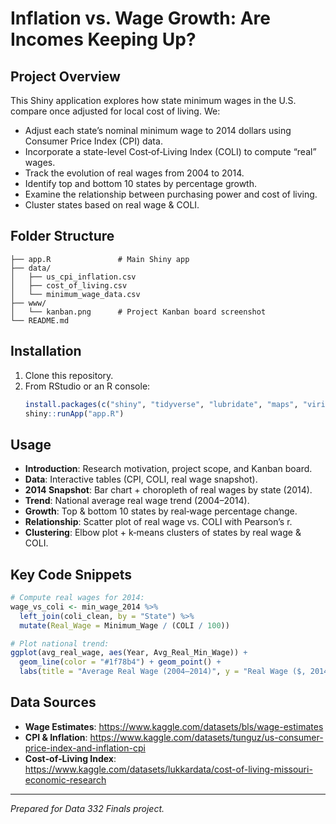 # Inflation vs. Wage Growth: Are Incomes Keeping Up?

## Project Overview
This Shiny application explores how state minimum wages in the U.S. compare once adjusted for local cost of living. We:

- Adjust each state’s nominal minimum wage to 2014 dollars using Consumer Price Index (CPI) data.
- Incorporate a state-level Cost‑of‑Living Index (COLI) to compute “real” wages.
- Track the evolution of real wages from 2004 to 2014.
- Identify top and bottom 10 states by percentage growth.
- Examine the relationship between purchasing power and cost of living.
- Cluster states based on real wage & COLI.

## Folder Structure
```
├── app.R               # Main Shiny app
├── data/
│   ├── us_cpi_inflation.csv
│   ├── cost_of_living.csv
│   └── minimum_wage_data.csv
├── www/
│   └── kanban.png      # Project Kanban board screenshot
└── README.md
```

## Installation
1. Clone this repository.
2. From RStudio or an R console:
   ```r
   install.packages(c("shiny", "tidyverse", "lubridate", "maps", "viridis", "DT"))
   shiny::runApp("app.R")
   ```

## Usage
- **Introduction**: Research motivation, project scope, and Kanban board.
- **Data**: Interactive tables (CPI, COLI, real wage snapshot).
- **2014 Snapshot**: Bar chart + choropleth of real wages by state (2014).
- **Trend**: National average real wage trend (2004–2014).
- **Growth**: Top & bottom 10 states by real‑wage percentage change.
- **Relationship**: Scatter plot of real wage vs. COLI with Pearson’s r.
- **Clustering**: Elbow plot + k‑means clusters of states by real wage & COLI.

## Key Code Snippets
```r
# Compute real wages for 2014:
wage_vs_coli <- min_wage_2014 %>%
  left_join(coli_clean, by = "State") %>%
  mutate(Real_Wage = Minimum_Wage / (COLI / 100))

# Plot national trend:
ggplot(avg_real_wage, aes(Year, Avg_Real_Min_Wage)) +
  geom_line(color = "#1f78b4") + geom_point() +
  labs(title = "Average Real Wage (2004–2014)", y = "Real Wage ($, 2014)")
```

## Data Sources
- **Wage Estimates**: https://www.kaggle.com/datasets/bls/wage-estimates
- **CPI & Inflation**: https://www.kaggle.com/datasets/tunguz/us-consumer-price-index-and-inflation-cpi
- **Cost‑of‑Living Index**: https://www.kaggle.com/datasets/lukkardata/cost-of-living-missouri-economic-research

---

*Prepared for Data 332 Finals project.*
